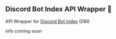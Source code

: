 ## Discord Bot Index API Wrapper 🎉
API Wrapper for [Discord Bot Index](https://discordbotindex.com) (DBI)

info coming soon
